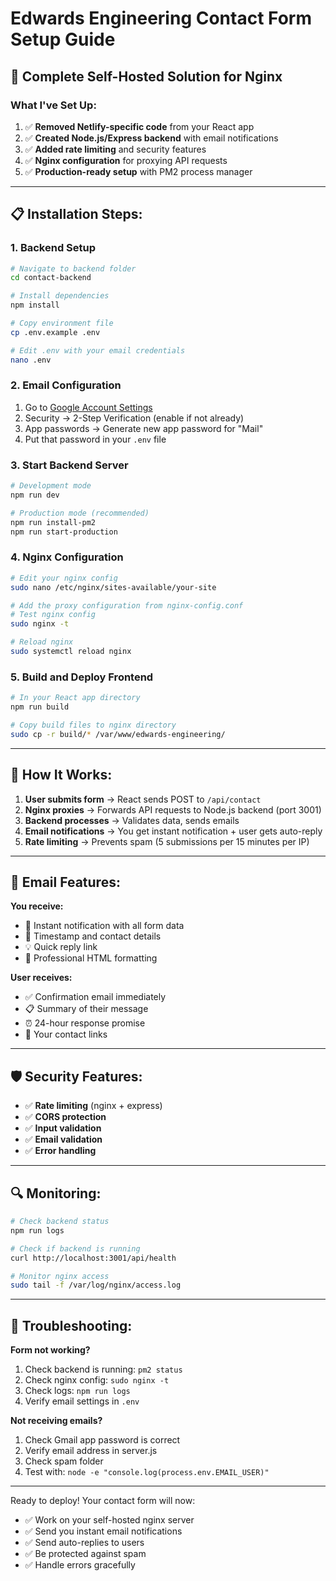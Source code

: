 # Edwards Engineering Contact Form Setup Guide

## 🚀 Complete Self-Hosted Solution for Nginx

### What I've Set Up:
1. ✅ **Removed Netlify-specific code** from your React app
2. ✅ **Created Node.js/Express backend** with email notifications
3. ✅ **Added rate limiting** and security features
4. ✅ **Nginx configuration** for proxying API requests
5. ✅ **Production-ready setup** with PM2 process manager

---

## 📋 Installation Steps:

### 1. Backend Setup
```bash
# Navigate to backend folder
cd contact-backend

# Install dependencies
npm install

# Copy environment file
cp .env.example .env

# Edit .env with your email credentials
nano .env
```

### 2. Email Configuration
1. Go to [Google Account Settings](https://myaccount.google.com/)
2. Security → 2-Step Verification (enable if not already)
3. App passwords → Generate new app password for "Mail"
4. Put that password in your `.env` file

### 3. Start Backend Server
```bash
# Development mode
npm run dev

# Production mode (recommended)
npm run install-pm2
npm run start-production
```

### 4. Nginx Configuration
```bash
# Edit your nginx config
sudo nano /etc/nginx/sites-available/your-site

# Add the proxy configuration from nginx-config.conf
# Test nginx config
sudo nginx -t

# Reload nginx
sudo systemctl reload nginx
```

### 5. Build and Deploy Frontend
```bash
# In your React app directory
npm run build

# Copy build files to nginx directory
sudo cp -r build/* /var/www/edwards-engineering/
```

---

## 🔧 How It Works:

1. **User submits form** → React sends POST to `/api/contact`
2. **Nginx proxies** → Forwards API requests to Node.js backend (port 3001)
3. **Backend processes** → Validates data, sends emails
4. **Email notifications** → You get instant notification + user gets auto-reply
5. **Rate limiting** → Prevents spam (5 submissions per 15 minutes per IP)

---

## 📧 Email Features:

**You receive:**
- 🔔 Instant notification with all form data
- 📅 Timestamp and contact details
- 💡 Quick reply link
- 🎨 Professional HTML formatting

**User receives:**
- ✅ Confirmation email immediately
- 📋 Summary of their message
- ⏰ 24-hour response promise
- 🔗 Your contact links

---

## 🛡️ Security Features:

- ✅ **Rate limiting** (nginx + express)
- ✅ **CORS protection**
- ✅ **Input validation**
- ✅ **Email validation**
- ✅ **Error handling**

---

## 🔍 Monitoring:

```bash
# Check backend status
npm run logs

# Check if backend is running
curl http://localhost:3001/api/health

# Monitor nginx access
sudo tail -f /var/log/nginx/access.log
```

---

## 🚨 Troubleshooting:

**Form not working?**
1. Check backend is running: `pm2 status`
2. Check nginx config: `sudo nginx -t`
3. Check logs: `npm run logs`
4. Verify email settings in `.env`

**Not receiving emails?**
1. Check Gmail app password is correct
2. Verify email address in server.js
3. Check spam folder
4. Test with: `node -e "console.log(process.env.EMAIL_USER)"`

---

Ready to deploy! Your contact form will now:
- ✅ Work on your self-hosted nginx server
- ✅ Send you instant email notifications
- ✅ Send auto-replies to users
- ✅ Be protected against spam
- ✅ Handle errors gracefully